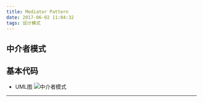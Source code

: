```yaml
---
title: Mediator Pattern
date: 2017-06-02 11:04:32
tags: 设计模式
---
```

## 中介者模式

## 基本代码
* UML图
![中介者模式](Mediator.png)
***
